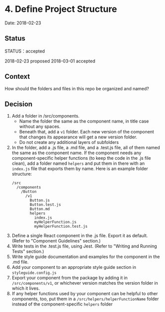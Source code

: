 # 4. Define Project Structure

Date: 2018-02-23

## Status

STATUS：accepted

2018-02-23 proposed
2018-03-01 accepted

## Context

How should the folders and files in this repo be organized and named?

## Decision


1. Add a folder in /src/components.
    - Name the folder the same as the component name, in title case without any spaces.
    - Beneath that, add a `v1` folder. Each new version of the component that changes its appearance will get a new version folder.
    - Do not create any additional layers of subfolders
1. In the folder, add a .js file, a .md file, and a .test.js file, all of them named the same as the component name. If the component needs any component-specific helper functions (to keep the code in the .js file clean), add a folder named `helpers` and put them in there with an `index.js` file that exports them by name. Here is an example folder structure:
    ```text
    /src
      /components
        /Button
          /v1
            Button.js
            Button.test.js
            Button.md
            helpers
              index.js
              myHelperFunction.js
              myHelperFunction.test.js
    ```
1. Define a single React component in the .js file. Export it as default. (Refer to "Component Guidelines" section.)
1. Write tests in the .test.js file, using Jest. (Refer to "Writing and Running Tests" section.)
1. Write style guide documentation and examples for the component in the .md file.
1. Add your component to an appropriate style guide section in `styleguide.config.js`
1. Export your component from the package by adding it in `/src/components/v1`, or whichever version matches the version folder in which it lives.
1. If any helper functions used by your component can be helpful to other components, too, put them in a `/src/helpers/helperFunctionName` folder instead of the component-specific `helpers` folder
